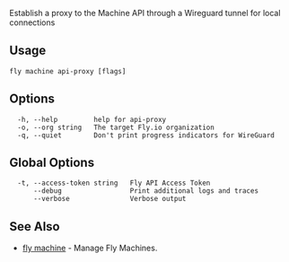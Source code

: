 Establish a proxy to the Machine API through a Wireguard tunnel for local connections


## Usage
~~~
fly machine api-proxy [flags]
~~~

## Options

~~~
  -h, --help         help for api-proxy
  -o, --org string   The target Fly.io organization
  -q, --quiet        Don't print progress indicators for WireGuard
~~~

## Global Options

~~~
  -t, --access-token string   Fly API Access Token
      --debug                 Print additional logs and traces
      --verbose               Verbose output
~~~

## See Also

* [fly machine](/docs/flyctl/fly-machine/)	 - Manage Fly Machines.


